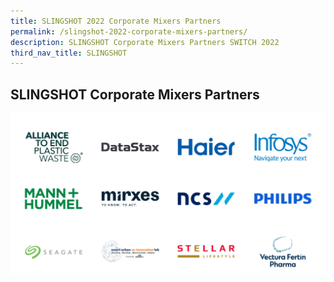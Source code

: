 ```yaml
---
title: SLINGSHOT 2022 Corporate Mixers Partners
permalink: /slingshot-2022-corporate-mixers-partners/
description: SLINGSHOT Corporate Mixers Partners SWITCH 2022
third_nav_title: SLINGSHOT
---
```




## **SLINGSHOT Corporate Mixers Partners**
![SLINGSHOT Corporate Mixers Partners](/images/sponsors%20&%20partners_cards%20(16).png)